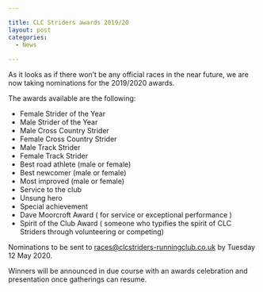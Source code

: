 ```yaml
---

title: CLC Striders awards 2019/20
layout: post
categories:
  - News
  
---
```


As it looks as if there won’t be any official races in the near future, we are now taking nominations for the 2019/2020 awards.
 
The awards available are the following:
 
* Female Strider of the Year 
* Male Strider of the Year 
* Male Cross Country Strider 
* Female Cross Country Strider 
* Male Track Strider
* Female Track Strider
* Best road athlete (male or female)
* Best newcomer (male or female) 
* Most improved (male or female) 
* Service to the club 
* Unsung hero 
* Special achievement 
* Dave Moorcroft Award ( for service or exceptional performance )
* Spirit of the Club Award ( someone who typifies the spirit of CLC Striders through volunteering or competing) 
 
Nominations to be sent to <races@clcstriders-runningclub.co.uk> by Tuesday 12 May 2020.
 
Winners will be announced in due course with an awards celebration and presentation once gatherings can resume.
